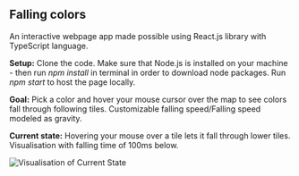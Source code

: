 ## Falling colors
An interactive webpage app made possible using React.js library with TypeScript language.

**Setup:** Clone the code. Make sure that Node.js is installed on your machine - then run *npm install* in terminal in order to download node packages. Run *npm start* to host the page locally.

**Goal:** Pick a color and hover your mouse cursor over the map to see colors fall through following tiles. Customizable falling speed/Falling speed modeled as gravity.

**Current state:** Hovering your mouse over a tile lets it fall through lower tiles. Visualisation with falling time of 100ms below.

![Visualisation of Current State](https://i.imgur.com/tK0cor8.gif)
